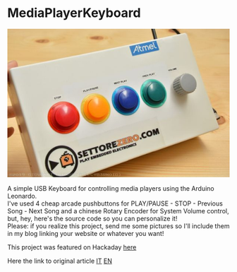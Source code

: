 # MediaPlayerKeyboard  

![Media Player Keyboard](image.jpg)  

A simple USB Keyboard for controlling media players using the Arduino Leonardo.  
I've used 4 cheap arcade pushbuttons for PLAY/PAUSE - STOP - Previous Song - Next Song and a chinese Rotary Encoder for System Volume control, but, hey, here's the source code so you can personalize it!  
Please: if you realize this project, send me some pictures so I'll include them in my blog linking your website or whatever you want!  

This project was featured on Hackaday [here](https://hackaday.com/2019/12/22/arcade-buttons-make-a-great-multimedia-keyboard/)

Here the link to original article [IT](https://www.settorezero.com/wordpress/una-tastiera-usb-con-controlli-per-i-media-players-con-arduino-leonardo/) [EN](https://www.settorezero.com/wordpress/en/una-tastiera-usb-con-controlli-per-i-media-players-con-arduino-leonardo/)

